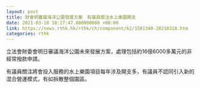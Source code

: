```yaml
---
layout: post
title: 財會明審議海洋公園發展方案　有議員關注水上樂園開支
date: 2021-03-18 18:17:47.000000000 +08:00
link: https://news.rthk.hk/rthk/ch/component/k2/1581340-20210318.htm
categories: rthk
---
```


立法會財委會明日審議海洋公園未來發展方案，處理包括約16億6000多萬元的非經常撥款申請。

有議員關注將會投入服務的水上樂園項目每年涉及開支多，有議員不認同引入新的混合營運模式，有如拆散整個園區。
